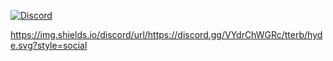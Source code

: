 [![Discord](https://img.shields.io/discord/url?label=Discord&logo=Discord&style=social&url=https%3A%2F%2Fdiscord.gg%VYdrChWGRc)](https://discord.gg/VYdrChWGRc)


https://img.shields.io/discord/url/https://discord.gg/VYdrChWGRc/tterb/hyde.svg?style=social
